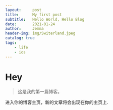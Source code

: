 ```yaml
---
layout:     post
title:      My first post
subtitle:   Hello World, Hello Blog
date:       2021-01-24
author:     Jemma
header-img: img/Switerland.jpeg
catalog: true
tags:
    - life
    - ios
---
```


# Hey
> 这是我的第一篇博客。

进入你的博客主页，新的文章将会出现在你的主页上.
